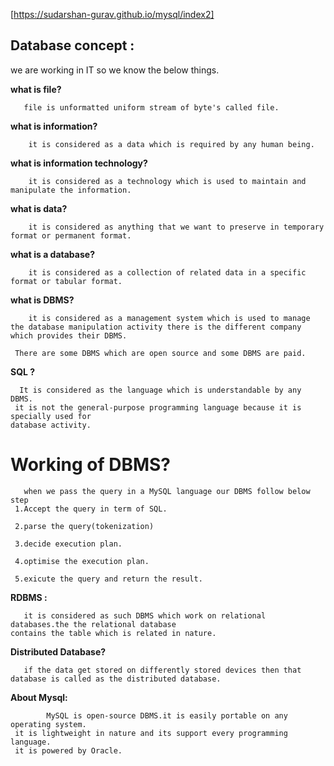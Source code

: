 [https://sudarshan-gurav.github.io/mysql/index2]
## Database concept :
 we are working in IT so we know the below things.
 
**what is file?**

       file is unformatted uniform stream of byte's called file. 
       
**what is information?**
  
        it is considered as a data which is required by any human being.
        
 **what is information technology?**
 
        it is considered as a technology which is used to maintain and manipulate the information.
        
**what is data?**
 
        it is considered as anything that we want to preserve in temporary format or permanent format.
        
 **what is a database?**
  
        it is considered as a collection of related data in a specific format or tabular format.
        
  **what is DBMS?**
  
        it is considered as a management system which is used to manage the database manipulation activity there is the different company which provides their DBMS.
       
     There are some DBMS which are open source and some DBMS are paid.
 
 **SQL ?**
 
      It is considered as the language which is understandable by any DBMS. 
     it is not the general-purpose programming language because it is specially used for 
    database activity.
    
 #  Working of DBMS?
 
       when we pass the query in a MySQL language our DBMS follow below step
     1.Accept the query in term of SQL.
   
     2.parse the query(tokenization)
   
     3.decide execution plan.
   
     4.optimise the execution plan.
   
     5.exicute the query and return the result.
     
  **RDBMS :**
  
       it is considered as such DBMS which work on relational databases.the the relational database 
    contains the table which is related in nature.
  
   **Distributed Database?**
  
       if the data get stored on differently stored devices then that database is called as the distributed database.
  
  
   **About Mysql:**
   
            MySQL is open-source DBMS.it is easily portable on any operating system. 
     it is lightweight in nature and its support every programming language.
     it is powered by Oracle.
            
            
  
  
   
            
   
        
